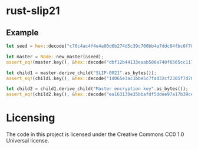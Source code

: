 
# rust-slip21


## Example

```rust
let seed = hex::decode("c76c4ac4f4e4a00d6b274d5c39c700bb4a7ddc04fbc6f78e85ca75007b5b495f74a9043eeb77bdd53aa6fc3a0e31462270316fa04b8c19114c8798706cd02ac8").unwrap();

let master = Node::new_master(&seed);
assert_eq!(master.key(), &hex::decode("dbf12b44133eaab506a740f6565cc117228cbf1dd70635cfa8ddfdc9af734756").unwrap()[..]);

let child1 = master.derive_child("SLIP-0021".as_bytes());
assert_eq!(child1.key(), &hex::decode("1d065e3ac1bbe5c7fad32cf2305f7d709dc070d672044a19e610c77cdf33de0d").unwrap()[..]);

let child2 = child1.derive_child("Master encryption key".as_bytes());
assert_eq!(child2.key(), &hex::decode("ea163130e35bbafdf5ddee97a17b39cef2be4b4f390180d65b54cf05c6a82fde").unwrap()[..]);
```


# Licensing

The code in this project is licensed under the Creative Commons CC0 1.0
Universal license.
